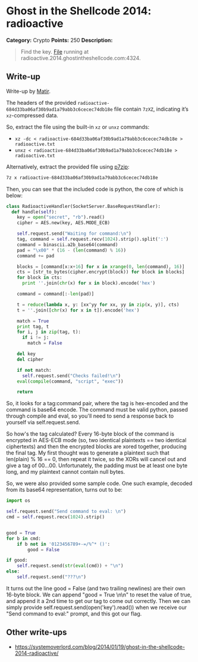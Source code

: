 # Ghost in the Shellcode 2014: radioactive

**Category:** Crypto
**Points:** 250
**Description:**

> Find the key.  [File](https://2014.ghostintheshellcode.com/radioactive-684d33ba06af30b9ad1a79abb3c6cecec74db18e) running at radioactive.2014.ghostintheshellcode.com:4324.

## Write-up

Write-up by [Matir](https://systemoverlord.com).

The headers of the provided `radioactive-684d33ba06af30b9ad1a79abb3c6cecec74db18e` file contain `7zXZ`, indicating it’s `xz`-compressed data.

So, extract the file using the built-in `xz` or `unxz` commands:

* `xz -dc < radioactive-684d33ba06af30b9ad1a79abb3c6cecec74db18e > radioactive.txt`
* `unxz < radioactive-684d33ba06af30b9ad1a79abb3c6cecec74db18e > radioactive.txt`

Alternatively, extract the provided file using [p7zip](http://p7zip.sourceforge.net/):

```bash
7z x radioactive-684d33ba06af30b9ad1a79abb3c6cecec74db18e
```

Then, you can see that the included code is python, the core of which is below:
```python
class RadioactiveHandler(SocketServer.BaseRequestHandler):
  def handle(self):
    key = open("secret", "rb").read()
    cipher = AES.new(key, AES.MODE_ECB)

    self.request.send("Waiting for command:\n")
    tag, command = self.request.recv(1024).strip().split(':')
    command = binascii.a2b_base64(command)
    pad = "\x00" * (16 - (len(command) % 16))
    command += pad

    blocks = [command[x:x+16] for x in xrange(0, len(command), 16)]
    cts = [str_to_bytes(cipher.encrypt(block)) for block in blocks]
    for block in cts:
      print ''.join(chr(x) for x in block).encode('hex')

    command = command[:-len(pad)]

    t = reduce(lambda x, y: [xx^yy for xx, yy in zip(x, y)], cts)
    t = ''.join([chr(x) for x in t]).encode('hex')

    match = True
    print tag, t
    for i, j in zip(tag, t):
      if i != j:
        match = False

    del key
    del cipher

    if not match:
      self.request.send("Checks failed!\n")
    eval(compile(command, "script", "exec"))

    return
```

So, it looks for a tag:command pair, where the tag is hex-encoded and the command is base64 encode. The command must be valid python, passed through compile and eval, so you'll need to send a response back to yourself via self.request.send.

So how's the tag calculated? Every 16-byte block of the command is encrypted in AES-ECB mode (so, two identical plaintexts == two identical ciphertexts) and then the encrypted blocks are xored together, producing the final tag. My first thought was to generate a plaintext such that len(plain) % 16 == 0, then repeat it twice, so the XORs will cancel out and give a tag of 00...00. Unfortunately, the padding must be at least one byte long, and my plaintext cannot contain null bytes.

So, we were also provided some sample code. One such example, decoded from its base64 representation, turns out to be:

```python
import os

self.request.send("Send command to eval: \n")
cmd = self.request.recv(1024).strip()


good = True
for b in cmd:
    if b not in '0123456789+-=/%^* ()':
        good = False

if good:
    self.request.send(str(eval(cmd)) + "\n")
else:
    self.request.send("???\n")
```

It turns out the line good = False (and two trailing newlines) are their own 16-byte block. We can append "good = True \n\n" to reset the value of true, and append it a 2nd time to get our tag to come out correctly. Then we can simply provide self.request.send(open('key').read()) when we receive our "Send command to eval:" prompt, and this got our flag.

## Other write-ups

* <https://systemoverlord.com/blog/2014/01/19/ghost-in-the-shellcode-2014-radioactive/>
